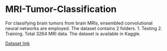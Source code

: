 # MRI-Tumor-Classification
For classifying brain tumors from brain MRIs, ensembled convolutional neural networks are employed. The dataset contains 2 folders. 1. Testing 2. Training. Total 3264 MRI data. The dataset is available in Kaggle.

[Dataset link](https://www.kaggle.com/datasets/sartajbhuvaji/brain-tumor-classification-mri/)
